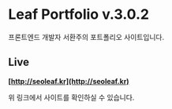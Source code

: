 # Leaf Portfolio v.3.0.2

프론트엔드 개발자 서환주의 포트폴리오 사이트입니다.

## Live

**[http://seoleaf.kr](http://seoleaf.kr)**

위 링크에서 사이트를 확인하실 수 있습니다.